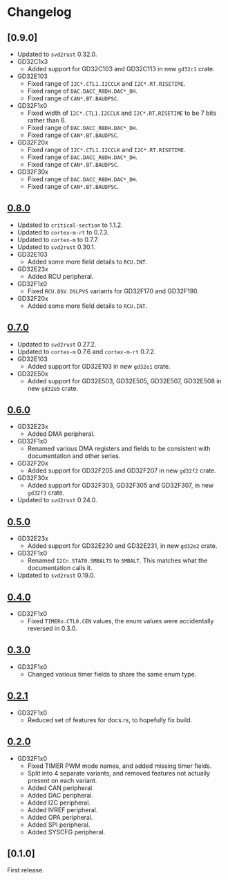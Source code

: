 # Changelog

## [0.9.0]

- Updated to `svd2rust` 0.32.0.
- GD32C1x3
  - Added support for GD32C103 and GD32C113 in new `gd32c1` crate.
- GD32E103
  - Fixed range of `I2C*.CTL1.I2CCLK` and `I2C*.RT.RISETIME`.
  - Fixed range of `DAC.DACC_R8DH.DAC*_DH`.
  - Fixed range of `CAN*.BT.BAUDPSC`.
- GD32F1x0
  - Fixed width of `I2C*.CTL1.I2CCLK` and `I2C*.RT.RISETIME` to be 7 bits rather than 6.
  - Fixed range of `DAC.DACC_R8DH.DAC*_DH`.
  - Fixed range of `CAN*.BT.BAUDPSC`.
- GD32F20x
  - Fixed range of `I2C*.CTL1.I2CCLK` and `I2C*.RT.RISETIME`.
  - Fixed range of `DAC.DACC_R8DH.DAC*_DH`.
  - Fixed range of `CAN*.BT.BAUDPSC`.
- GD32F30x
  - Fixed range of `DAC.DACC_R8DH.DAC*_DH`.
  - Fixed range of `CAN*.BT.BAUDPSC`.

## [0.8.0]

- Updated to `critical-section` to 1.1.2.
- Updated to `cortex-m-rt` to 0.7.3.
- Updated to `cortex-m` to 0.7.7.
- Updated to `svd2rust` 0.30.1.
- GD32E103
  - Added some more field details to `RCU.INT`.
- GD32E23x
  - Added RCU peripheral.
- GD32F1x0
  - Fixed `RCU.DSV.DSLPVS` variants for GD32F170 and GD32F190.
- GD32F20x
  - Added some more field details to `RCU.INT`.

## [0.7.0]

- Updated to `svd2rust` 0.27.2.
- Updated to `cortex-m` 0.7.6 and `cortex-m-rt` 0.7.2.
- GD32E103
  - Added support for GD32E103 in new `gd32e1` crate.
- GD32E50x
  - Added support for GD32E503, GD32E505, GD32E507, GD32E508 in new `gd32e5` crate.

## [0.6.0]

- GD32E23x
  - Added DMA peripheral.
- GD32F1x0
  - Renamed various DMA registers and fields to be consistent with documentation and other series.
- GD32F20x
  - Added support for GD32F205 and GD32F207 in new `gd32f2` crate.
- GD32F30x
  - Added support for GD32F303, GD32F305 and GD32F307, in new `gd32f3` crate.
- Updated to `svd2rust` 0.24.0.

## [0.5.0]

- GD32E23x
  - Added support for GD32E230 and GD32E231, in new `gd32e2` crate.
- GD32F1x0
  - Renamed `I2Cn.STAT0.SMBALTS` to `SMBALT`. This matches what the documentation calls it.
- Updated to `svd2rust` 0.19.0.

## [0.4.0]

- GD32F1x0
  - Fixed `TIMERn.CTL0.CEN` values, the enum values were accidentally reversed in 0.3.0.

## [0.3.0]

- GD32F1x0
  - Changed various timer fields to share the same enum type.

## [0.2.1]

- GD32F1x0
  - Reduced set of features for docs.rs, to hopefully fix build.

## [0.2.0]

- GD32F1x0
  - Fixed TIMER PWM mode names, and added missing timer fields.
  - Split into 4 separate variants, and removed features not actually present on each variant.
  - Added CAN peripheral.
  - Added DAC peripheral.
  - Added I2C peripheral.
  - Added IVREF peripheral.
  - Added OPA peripheral.
  - Added SPI peripheral.
  - Added SYSCFG peripheral.

## [0.1.0]

First release.

[unreleased]: https://github.com/gd32-rust/gd32-rs/compare/0.9.0...HEAD
[0.2.0]: https://github.com/gd32-rust/gd32-rs/compare/0.1.0...0.2.0
[0.2.1]: https://github.com/gd32-rust/gd32-rs/compare/0.2.0...0.2.1
[0.3.0]: https://github.com/gd32-rust/gd32-rs/compare/0.2.1...0.3.0
[0.4.0]: https://github.com/gd32-rust/gd32-rs/compare/0.3.0...0.4.0
[0.5.0]: https://github.com/gd32-rust/gd32-rs/compare/0.4.0...0.5.0
[0.6.0]: https://github.com/gd32-rust/gd32-rs/compare/0.5.0...0.6.0
[0.7.0]: https://github.com/gd32-rust/gd32-rs/compare/0.6.0...0.7.0
[0.8.0]: https://github.com/gd32-rust/gd32-rs/compare/0.7.0...0.8.0
[0.8.0]: https://github.com/gd32-rust/gd32-rs/compare/0.8.0...0.9.0
